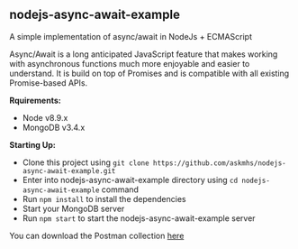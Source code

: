 **<h2>nodejs-async-await-example</h2>**

A simple implementation of async/await in NodeJs + ECMAScript

Async/Await is a long anticipated JavaScript feature that makes working with asynchronous functions much more enjoyable and easier to understand. It is build on top of Promises and is compatible with all existing Promise-based APIs.


**Rquirements:**
- Node v8.9.x
- MongoDB v3.4.x

**Starting Up:**
- Clone this project using `git clone https://github.com/askmhs/nodejs-async-await-example.git`
- Enter into nodejs-async-await-example directory using `cd nodejs-async-await-example` command
- Run `npm install` to install the dependencies
- Start your MongoDB server
- Run `npm start` to start the nodejs-async-await-example server

You can download the Postman collection [here](http://skamaker.com/iu2)
